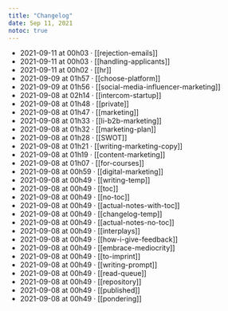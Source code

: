 ```yaml
---
title: "Changelog"
date: Sep 11, 2021
notoc: true
---
```


- 2021-09-11 at 00h03 · [[rejection-emails]]
- 2021-09-11 at 00h03 · [[handling-applicants]]
- 2021-09-11 at 00h02 · [[hr]]
- 2021-09-09 at 01h57 · [[choose-platform]]
- 2021-09-09 at 01h56 · [[social-media-influencer-marketing]]
- 2021-09-08 at 02h14 · [[intercom-startup]]
- 2021-09-08 at 01h48 · [[private]]
- 2021-09-08 at 01h47 · [[marketing]]
- 2021-09-08 at 01h33 · [[li-b2b-marketing]]
- 2021-09-08 at 01h32 · [[marketing-plan]]
- 2021-09-08 at 01h28 · [[SWOT]]
- 2021-09-08 at 01h21 · [[writing-marketing-copy]]
- 2021-09-08 at 01h19 · [[content-marketing]]
- 2021-09-08 at 01h07 · [[for-courses]]
- 2021-09-08 at 00h59 · [[digital-marketing]]
- 2021-09-08 at 00h49 · [[writing-temp]]
- 2021-09-08 at 00h49 · [[toc]]
- 2021-09-08 at 00h49 · [[no-toc]]
- 2021-09-08 at 00h49 · [[actual-notes-with-toc]]
- 2021-09-08 at 00h49 · [[changelog-temp]]
- 2021-09-08 at 00h49 · [[actual-notes-no-toc]]
- 2021-09-08 at 00h49 · [[interplays]]
- 2021-09-08 at 00h49 · [[how-i-give-feedback]]
- 2021-09-08 at 00h49 · [[embrace-mediocrity]]
- 2021-09-08 at 00h49 · [[to-imprint]]
- 2021-09-08 at 00h49 · [[writing-prompt]]
- 2021-09-08 at 00h49 · [[read-queue]]
- 2021-09-08 at 00h49 · [[repository]]
- 2021-09-08 at 00h49 · [[published]]
- 2021-09-08 at 00h49 · [[pondering]]
